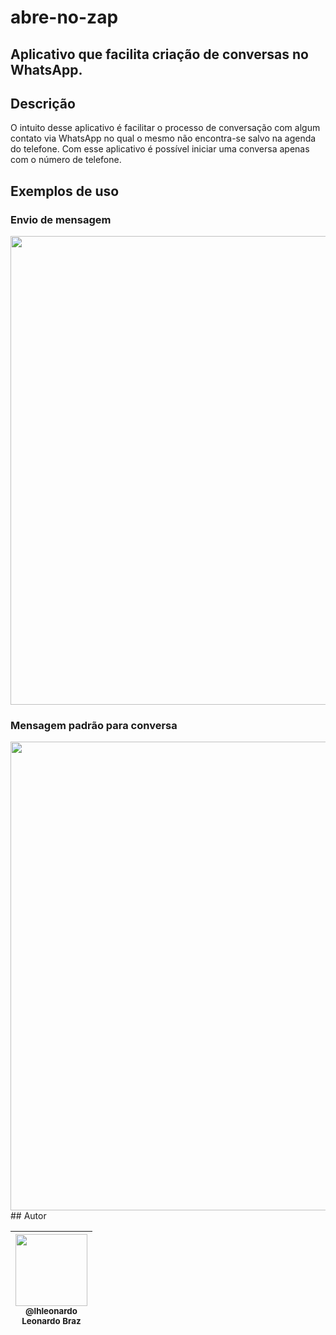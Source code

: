 # abre-no-zap
## Aplicativo que facilita criação de conversas no WhatsApp.

## Descrição

O intuito desse aplicativo é facilitar o processo de conversação com algum contato via WhatsApp no qual o mesmo não encontra-se salvo na agenda do telefone. 
Com esse aplicativo é possível iniciar uma conversa apenas com o número de telefone.

## Exemplos de uso

### Envio de mensagem

<img src="abre_conversa.gif" height="750"/>

### Mensagem padrão para conversa

<img src="configura_mensagem.gif" height="750"/>
## Autor

| [<img src="https://avatars0.githubusercontent.com/u/11544276?v=4&s=450" width=115><br><sub>@lhleonardo</sub>](https://github.com/lhleonardo) <br><sub>Leonardo Braz</sub> |
| :----------------------------------------------------------------------------------------------------------------------------------------------------------------------------: |
